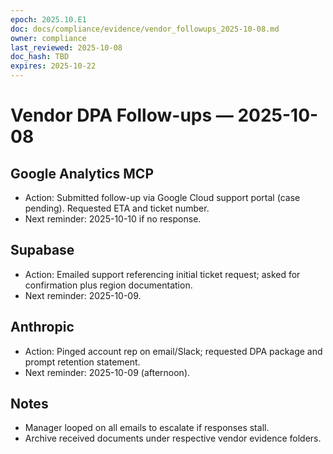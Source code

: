 ```yaml
---
epoch: 2025.10.E1
doc: docs/compliance/evidence/vendor_followups_2025-10-08.md
owner: compliance
last_reviewed: 2025-10-08
doc_hash: TBD
expires: 2025-10-22
---
```

# Vendor DPA Follow-ups — 2025-10-08

## Google Analytics MCP
- Action: Submitted follow-up via Google Cloud support portal (case pending). Requested ETA and ticket number.
- Next reminder: 2025-10-10 if no response.

## Supabase
- Action: Emailed support referencing initial ticket request; asked for confirmation plus region documentation.
- Next reminder: 2025-10-09.

## Anthropic
- Action: Pinged account rep on email/Slack; requested DPA package and prompt retention statement.
- Next reminder: 2025-10-09 (afternoon).

## Notes
- Manager looped on all emails to escalate if responses stall.
- Archive received documents under respective vendor evidence folders.
